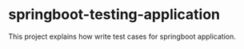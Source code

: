 # springboot-testing-application
This project explains how write test cases for springboot application.
